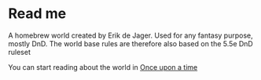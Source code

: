 # Read me

A homebrew world created by Erik de Jager.
Used for any fantasy purpose, mostly DnD.
The world base rules are therefore also based on the 5.5e DnD ruleset

You can start reading about the world in [Once upon a time](Once%20upon%20a%20time.md)
